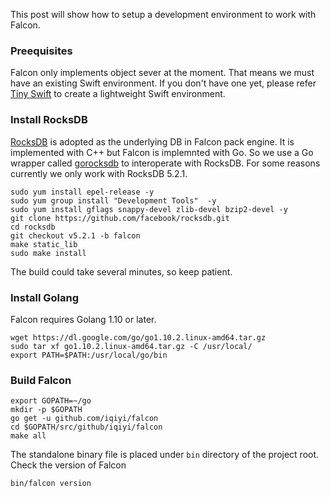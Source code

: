 This post will show how to setup a development environment to work with Falcon.

### Preequisites
Falcon only implements object sever at the moment. That means we must have an existing Swift environment. If you don't have one yet, please refer [Tiny Swift](tiny-swift/README.md) to create a lightweight Swift environment.

### Install RocksDB
[RocksDB](https://github.com/facebook/rocksdb) is adopted as the underlying DB in Falcon pack engine. It is implemented with C++ but Falcon is implemnted with Go. So we use a Go wrapper called [gorocksdb](https://github.com/tecbot/gorocksdb) to interoperate with RocksDB. For some reasons currently we only work with RocksDB 5.2.1.

```
sudo yum install epel-release -y
sudo yum group install "Development Tools"  -y
sudo yum install gflags snappy-devel zlib-devel bzip2-devel -y
git clone https://github.com/facebook/rocksdb.git
cd rocksdb
git checkout v5.2.1 -b falcon
make static_lib
sudo make install
```

The build could take several minutes, so keep patient.

### Install Golang

Falcon requires Golang 1.10 or later.

```
wget https://dl.google.com/go/go1.10.2.linux-amd64.tar.gz
sudo tar xf go1.10.2.linux-amd64.tar.gz -C /usr/local/
export PATH=$PATH:/usr/local/go/bin
```

### Build Falcon

```
export GOPATH=~/go
mkdir -p $GOPATH
go get -u github.com/iqiyi/falcon
cd $GOPATH/src/github/iqiyi/falcon
make all
```

The standalone binary file is placed under `bin` directory of the project root. Check the version of Falcon

```
bin/falcon version
```

